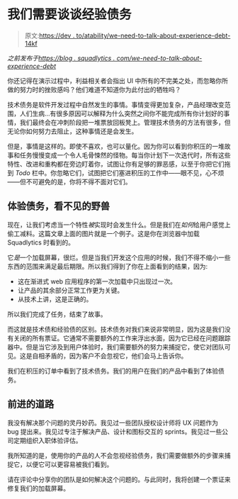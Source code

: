 # 我们需要谈谈经验债务

> 原文:[https://dev . to/atability/we-need-to-talk-about-experience-debt-14kf](https://dev.to/tability/we-need-to-talk-about-experience-debt-14kf)

*之前发布于[https://blog . squadlytics . com/we-need-to-talk-about-experience-debt](https://blog.squadlytics.com/we-need-to-talk-about-experience-debt)*

你还记得在演示过程中，利益相关者会指出 UI 中所有的不完美之处，而忽略你所做的努力时的挫败感吗？他们难道不知道你为此付出的牺牲吗？

[旁白的声音]:“不，他们没有。”

技术债务是软件开发过程中自然发生的事情。事情变得更加复杂，产品经理改变范围，人们生病...有很多原因可以解释为什么突然之间你不能完成所有你计划好的事情，我们最终会在冲刺阶段把一堆票放回板凳上。管理技术债务的方法有很多，但无论你如何努力去阻止，这种事情还是会发生。

但是，事情是这样的。即使不喜欢，也可以量化。因为你可以看到你积压的一堆故事和任务慢慢变成一个令人毛骨悚然的怪物。每当你计划下一次迭代时，所有这些特性、改进和重构都在旁边盯着你，试图让你有足够的罪恶感，以至于你把它们拖到 *Todo* 栏中。你忽略它们，试图把它们塞进积压的工作中——眼不见，心不烦——但不可避免的是，你将不得不面对它们。

## [](#experience-debt-the-invisible-beast)体验债务，看不见的野兽

现在，让我们考虑当一个特性*被*实现时会发生什么。但是我们在*如何*给用户感觉上偷工减料。这篇文章上面的图片就是一个例子。这是你在浏览器中加载 Squadlytics 时看到的。

它*是*一个加载屏幕，很烂。但是当我们开发这个应用的时候，我们不得不缩小一些东西的范围来满足最后期限。所以我们得到了你在上面看到的结果，因为:

*   这在渐进式 web 应用程序的第一次加载中只出现过一次。
*   让产品的其余部分正常工作更为关键。
*   从技术上讲，这是正确的。

所以我们完成了任务，结束了故事。

而这就是技术债和经验债的区别。技术债务对我们来说非常明显，因为这是我们没有关闭的所有票证。它通常不需要额外的工作来浮出水面，因为它已经在问题跟踪器中。但是当它涉及到用户体验时，我们需要额外的努力来捕捉它，使它对团队可见。这是自相矛盾的，因为客户不会忽视它，他们会马上告诉你。

我们在积压的订单中看到了技术债务。我们的用户在我们的产品中看到了体验债务。

## [](#a-way-forward)前进的道路

我没有解决那个问题的灵丹妙药。我见过一些团队授权设计师将 UX 问题作为 bug 提出来。我见过专注于解决产品、设计和图标交互的 sprints。我见过一些公司定期组织入职体验评估。

我所知道的是，使用你的产品的人不会忽视经验债务，我们需要做额外的步骤来捕捉它，以便它可以更容易被我们看到。

请在评论中分享你的团队是如何解决这个问题的。与此同时，我将创建一个票证来修复我们的加载屏幕。